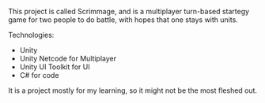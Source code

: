 This project is called Scrimmage, and is a multiplayer turn-based startegy game for two people to do battle, with hopes that one stays with units.

Technologies:
  * Unity
  * Unity Netcode for Multiplayer
  * Unity UI Toolkit for UI
  * C# for code

It is a project mostly for my learning, so it might not be the most fleshed out.
